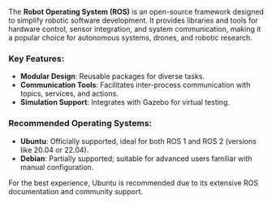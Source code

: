 The **Robot Operating System (ROS)** is an open-source framework designed to simplify robotic software development. It provides libraries and tools for hardware control, sensor integration, and system communication, making it a popular choice for autonomous systems, drones, and robotic research.

### Key Features:

- **Modular Design**: Reusable packages for diverse tasks.
- **Communication Tools**: Facilitates inter-process communication with topics, services, and actions.
- **Simulation Support**: Integrates with Gazebo for virtual testing.

### Recommended Operating Systems:

- **Ubuntu**: Officially supported, ideal for both ROS 1 and ROS 2 (versions like 20.04 or 22.04).
- **Debian**: Partially supported; suitable for advanced users familiar with manual configuration.

For the best experience, Ubuntu is recommended due to its extensive ROS documentation and community support.
